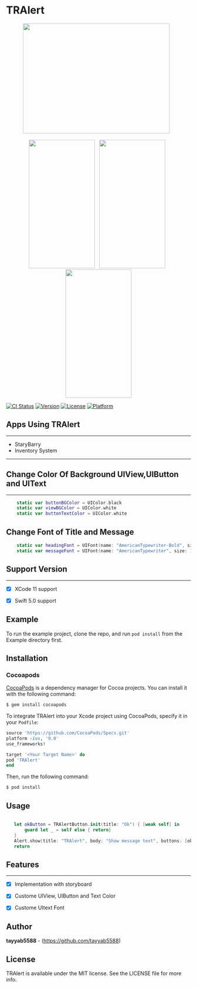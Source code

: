 # TRAlert
<p align="center">
<img src="https://user-images.githubusercontent.com/50027618/99060908-91818600-25c2-11eb-8a81-afbe4e855c73.png" width="400" height="300" /> &nbsp; <img
</p>

<p align="center">
<img src="https://user-images.githubusercontent.com/50027618/99058563-38642300-25bf-11eb-9402-006ab56bb0a1.gif"  width="180" height="350"/> &nbsp; 
<img src="https://user-images.githubusercontent.com/50027618/99060515-f8eb0600-25c1-11eb-9513-b590313136c1.gif"  width="180" height="350"/> &nbsp; 
<img src="https://user-images.githubusercontent.com/50027618/99060626-1ddf7900-25c2-11eb-8670-d3930012ac59.gif"  width="180" height="350">


</p>

[![CI Status](https://img.shields.io/travis/tayyab5588/TRAlert.svg?style=flat)](https://travis-ci.org/tayyab5588/TRAlert)
[![Version](https://img.shields.io/cocoapods/v/TRAlert.svg?style=flat)](https://cocoapods.org/pods/TRAlert)
[![License](https://img.shields.io/cocoapods/l/TRAlert.svg?style=flat)](https://cocoapods.org/pods/TRAlert)
[![Platform](https://img.shields.io/cocoapods/p/TRAlert.svg?style=flat)](https://cocoapods.org/pods/TRAlert)


##  Apps Using TRAlert
---
- StaryBarry 
- Inventory System
---


## Change Color Of Background UIView,UIButton and UIText 
---

```swift
    static var buttonBGColor = UIColor.black
    static var viewBGColor = UIColor.white
    static var buttonTextColor = UIColor.white

```

## Change Font of Title and Message
```swift
    static var headingFont = UIFont(name: "AmericanTypewriter-Bold", size: 18.0)
    static var messageFont = UIFont(name: "AmericanTypewriter", size: 15.0)
```

## Support Version
---

- [x] XCode 11 support 
- [x] Swift 5.0 support


## Example

To run the example project, clone the repo, and run `pod install` from the Example directory first.


## Installation

### Cocoapods

[CocoaPods](http://cocoapods.org) is a dependency manager for Cocoa projects. You can install it with the following command:

```bash
$ gem install cocoapods
```



To integrate TRAlert into your Xcode project using CocoaPods, specify it in your `Podfile`:

```ruby
source 'https://github.com/CocoaPods/Specs.git'
platform :ios, '9.0'
use_frameworks!

target '<Your Target Name>' do
pod 'TRAlert'
end
```

Then, run the following command:

```bash
$ pod install
```

## Usage


```swift

   let okButton = TRAlertButton.init(title: "Ok") { [weak self] in
       guard let _ = self else { return}
   }
   Alert.show(title: "TRAlert", body: "Show message text", buttons: [okButton])
   return


```



## Features
---

- [x] Implementation with  storyboard
- [x] Custome UIView, UIButton and Text Color
- [x] Custome UItext Font


## Author

**tayyab5588** - (https://github.com/tayyab5588)

## License

TRAlert is available under the MIT license. See the LICENSE file for more info.
